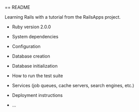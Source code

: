 == README

Learning Rails with a tutorial from the RailsApps project.



* Ruby version
	2.0.0

* System dependencies

* Configuration

* Database creation

* Database initialization

* How to run the test suite

* Services (job queues, cache servers, search engines, etc.)

* Deployment instructions

* ...

